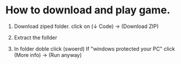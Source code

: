 # How to download and play game.

1. Download ziped folder.
 click on (↓ Code) -> (Download ZIP)

2. Extract the follder

3. In folder doble click (swoerd)
 If "windows protected your PC" click (More info) -> (Run anyway)
